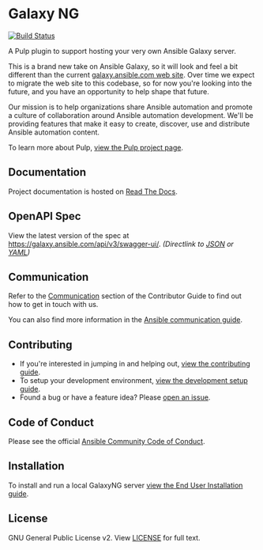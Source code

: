 # Galaxy NG

[![Build Status](https://github.com/ansible/galaxy_ng/actions/workflows/ci.yml/badge.svg)](https://github.com/ansible/galaxy_ng/actions/workflows/ci.yml)

A Pulp plugin to support hosting your very own Ansible Galaxy server.

This is a brand new take on Ansible Galaxy, so it will look and feel a bit different than the current [galaxy.ansible.com web site](https://galaxy.ansible.com). Over time we expect to migrate the web site to this codebase, so for now you're looking into the future, and you have an opportunity to help shape that future.

Our mission is to help organizations share Ansible automation and promote a culture of collaboration around Ansible automation development. We'll be providing features that make it easy to create, discover, use and distribute Ansible automation content.

To learn more about Pulp, [view the Pulp project page](https://pulpproject.org/).

## Documentation

Project documentation is hosted on [Read The Docs](https://ansible.readthedocs.io/projects/galaxy-ng/en/latest/).

## OpenAPI Spec

View the latest version of the spec at <https://galaxy.ansible.com/api/v3/swagger-ui/>. *(Directlink to [JSON](https://galaxy.ansible.com/api/v3/openapi.json) or [YAML](https://galaxy.ansible.com/api/v3/openapi.yaml))*

## Communication

Refer to the [Communication](https://ansible.readthedocs.io/projects/galaxy-ng/en/latest/community/overview/#communication)
section of the Contributor Guide to find out how to get in touch with us.

You can also find more information in the
[Ansible communication guide](https://docs.ansible.com/ansible/devel/community/communication.html).

## Contributing

* If you're interested in jumping in and helping out, [view the contributing guide](https://github.com/ansible/galaxy_ng/wiki#contributing-to-galaxyng).
* To setup your development environment, [view the development setup guide](https://github.com/ansible/galaxy_ng/wiki/Development-Setup).
* Found a bug or have a feature idea? Please [open an issue](https://issues.redhat.com/projects/AAH/issues).

## Code of Conduct

Please see the official
[Ansible Community Code of Conduct](https://docs.ansible.com/ansible/devel/community/code_of_conduct.html).

## Installation

To install and run a local GalaxyNG server [view the End User Installation guide](https://github.com/ansible/galaxy_ng/wiki/End-User-Installation).

## License

GNU General Public License v2. View [LICENSE](/LICENSE) for full text.
